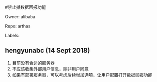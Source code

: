 #禁止掉数据回报功能

Owner: alibaba

Repo: arthas

Labels: 

## hengyunabc (14 Sept 2018)

1. 目前没有合适的服务器
2. 不应该收集外部用户信息，除非用户同意
3. 如果有部署服务器，可以考虑后续增加选项，让用户配置打开数据回报功能

